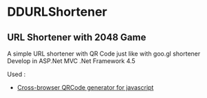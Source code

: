 # DDURLShortener
URL Shortener with 2048 Game
--------------------------------------

A simple URL shortener with QR Code just like with goo.gl shortener
Develop in ASP.Net MVC .Net Framework 4.5

Used :
* [Cross-browser QRCode generator for javascript](http://davidshimjs.github.io/qrcodejs)
